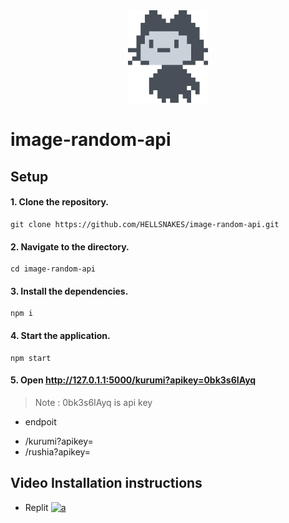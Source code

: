 <div align="center" width="100%">
    <img src="./Public/imageboy.png" width="128" alt="" />
</div>

# image-random-api

## Setup

#### 1. Clone the repository.
```
git clone https://github.com/HELLSNAKES/image-random-api.git
```
#### 2. Navigate to the directory.
```
cd image-random-api
```
#### 3. Install the dependencies.
```
npm i
```
#### 4. Start the application.
```
npm start
```
#### 5. Open http://127.0.1.1:5000/kurumi?apikey=0bk3s6IAyq
> Note : 0bk3s6IAyq is api key

* endpoit 
- /kurumi?apikey=
- /rushia?apikey=

## Video Installation instructions

* Replit
 [![a](https://i.ytimg.com/vi/8grd5gOyX7I/maxresdefault.jpg)](https://www.youtube.com/watch?v=8grd5gOyX7I)
